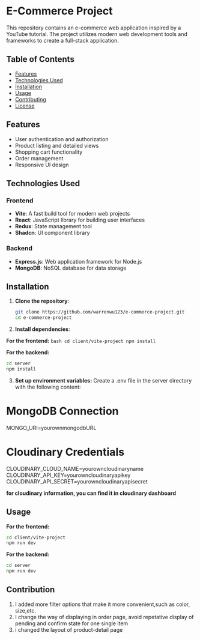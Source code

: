 # E-Commerce Project

This repository contains an e-commerce web application inspired by a YouTube tutorial. The project utilizes modern web development tools and frameworks to create a full-stack application.

## Table of Contents

- [Features](#features)
- [Technologies Used](#technologies-used)
- [Installation](#installation)
- [Usage](#usage)
- [Contributing](#contributing)
- [License](#license)

## Features

- User authentication and authorization
- Product listing and detailed views
- Shopping cart functionality
- Order management
- Responsive UI design

## Technologies Used

### Frontend

- **Vite**: A fast build tool for modern web projects
- **React**: JavaScript library for building user interfaces
- **Redux**: State management tool
- **Shadcn**: UI component library

### Backend

- **Express.js**: Web application framework for Node.js
- **MongoDB**: NoSQL database for data storage

## Installation

1. **Clone the repository**:

   ```bash
   git clone https://github.com/warrenwu123/e-commerce-project.git
   cd e-commerce-project

2. **Install dependencies**:

**For the frontend:**
     ```bash
     cd client/vite-project
     npm install
     ```

**For the backend:**
  ```bash
  cd server
  npm install
  ```


3. **Set up environment variables:**
  Create a .env file in the server directory with the following content:

  # MongoDB Connection
  MONGO_URI=yourownmongodbURL
  
  # Cloudinary Credentials    
  CLOUDINARY_CLOUD_NAME=yourowncloudinaryname
  CLOUDINARY_API_KEY=yourowncloudinaryapikey
  CLOUDINARY_API_SECRET=yourowncloudinaryapisecret

**for cloudinary information, you can find it in cloudinary dashboard**

## Usage

**For the frontend:**
  ```bash
  cd client/vite-project
  npm run dev
  ```
**For the backend:**
  ```bash
  cd server
  npm run dev
  ```

## Contribution 
1. I added more filter options that make it more convenient,such as color, size,etc.
2. I change the way of displaying in order page, avoid repetative display of pending and confirm state for one single item
3. i changed the layout of product-detail page


  
 
